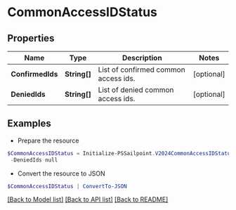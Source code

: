 # CommonAccessIDStatus
## Properties

Name | Type | Description | Notes
------------ | ------------- | ------------- | -------------
**ConfirmedIds** | **String[]** | List of confirmed common access ids. | [optional] 
**DeniedIds** | **String[]** | List of denied common access ids. | [optional] 

## Examples

- Prepare the resource
```powershell
$CommonAccessIDStatus = Initialize-PSSailpoint.V2024CommonAccessIDStatus  -ConfirmedIds null `
 -DeniedIds null
```

- Convert the resource to JSON
```powershell
$CommonAccessIDStatus | ConvertTo-JSON
```

[[Back to Model list]](../README.md#documentation-for-models) [[Back to API list]](../README.md#documentation-for-api-endpoints) [[Back to README]](../README.md)

